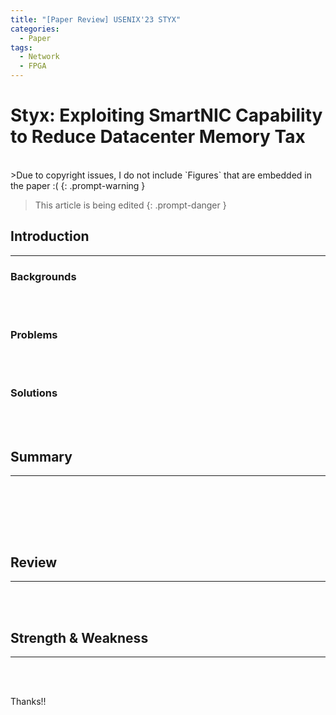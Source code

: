 ```yaml
---
title: "[Paper Review] USENIX'23 STYX"
categories:
  - Paper
tags:
  - Network
  - FPGA
---
```

# Styx: Exploiting SmartNIC Capability to Reduce Datacenter Memory Tax
<br>
>Due to copyright issues, I do not include `Figures` that are embedded in the paper :(
{: .prompt-warning }  

> This article is being edited
{: .prompt-danger }  
 
## Introduction
---

### Backgrounds


<br><br>
### Problems


<br><br>
### Solutions



<br><br>
## Summary
---


<br><br>

<br><br>
## Review
---


<br><br>
## Strength & Weakness
---


<br><br>

Thanks!!
